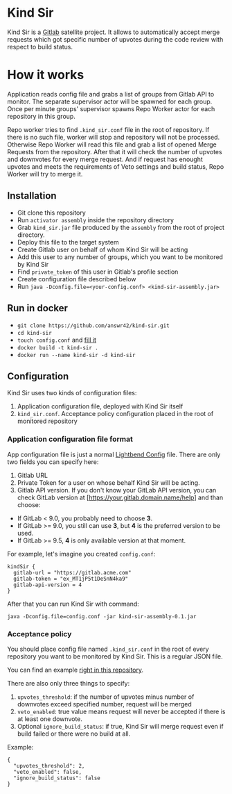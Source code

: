 # Kind Sir

Kind Sir is a [Gitlab](https://gitlab.com/) satellite project.
It allows to automatically accept merge requests which got
specific number of upvotes during the code review with respect to build status.

# How it works
Application reads config file and grabs a list of groups from Gitlab API to monitor.
The separate supervisor actor will be spawned for each group.
Once per minute groups' supervisor spawns Repo Worker actor for each repository in
this group.

Repo worker tries to find `.kind_sir.conf` file in the root of repository.
If there is no such file, worker will stop and repository will not
be processed. Otherwise Repo Worker will read this file and grab a list of
opened Merge Requests from the repository. After that it will check the number of
upvotes and downvotes for every merge request. And if request has
enought upvotes and meets the requirements of Veto settings and build status,
Repo Worker will try to merge it.

## Installation

- Git clone this repository
- Run `activator assembly` inside the repository directory
- Grab `kind_sir.jar` file produced by the `assembly` from the root of project directory.
- Deploy this file to the target system
- Create Gitlab user on behalf of whom Kind Sir will be acting
- Add this user to any number of groups, which you want to be monitored by Kind Sir
- Find `private_token` of this user in Gitlab's profile section
- Create configuration file described below
- Run `java -Dconfig.file=<your-config.conf> <kind-sir-assembly.jar>`

## Run in docker

- `git clone https://github.com/answr42/kind-sir.git`
- `cd kind-sir`
- `touch config.conf` and [fill it](#configuration)
- `docker build -t kind-sir .`
- `docker run --name kind-sir -d kind-sir`

## Configuration

Kind Sir uses two kinds of configuration files:

1. Application configuration file, deployed with Kind Sir itself
2. `kind_sir.conf`. Acceptance policy configuration placed in the root
of monitored repository

### Application configuration file format

App configuration file is just a normal [Lightbend Config](https://github.com/typesafehub/config/) file.
There are only two fields you can specify here:

1. Gitlab URL
2. Private Token for a user on whose behalf Kind Sir will be
acting.
3. Gitlab API version. If you don't know your GitLab API version, you can check GitLab version at [https://your.gitlab.domain.name/help] and than choose:

* If GitLab < 9.0, you probably need to choose **3**.
* If GitLab >= 9.0, you still can use **3**, but **4** is the preferred version to be used. 
* If GitLab >= 9.5, **4** is only available version at that moment.

For example, let's imagine you created `config.conf`:

```
kindSir {
  gitlab-url = "https://gitlab.acme.com"
  gitlab-token = "ex_MT1jP5t1DeSnN4ka9"
  gitlab-api-version = 4
}
```

After that you can run Kind Sir with command:
```
java -Dconfig.file=config.conf -jar kind-sir-assembly-0.1.jar
```

### Acceptance policy

You should place config file named `.kind_sir.conf` in the root of
every repository you want to be monitored by Kind Sir.
This is a regular JSON file.

You can find an example [right in this repository](.kind_sir.conf).

There are also only three things to specify:

1. `upvotes_threshold`: if the number of upvotes minus number of downvotes exceed specified number,
request will be merged
2. `veto_enabled`: true value means request will never be accepted if
there is at least one downvote.
3. Optional `ignore_build_status`: if true, Kind Sir will merge request even if build failed or
there were no build at all.

Example:
```
{
  "upvotes_threshold": 2,
  "veto_enabled": false,
  "ignore_build_status": false
}
```
